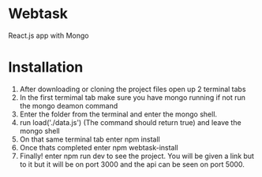 # Webtask
React.js app with Mongo

# Installation
1. After downloading or cloning the project files open up 2 terminal tabs
2. In the first termimal tab make sure you have mongo running if not run the mongo deamon command
3. Enter the folder from the terminal and enter the mongo shell.
4. run load('./data.js')  (The command should return true) and leave the mongo shell
5. On that same terminal tab enter npm install 
6. Once thats completed enter npm webtask-install
7. Finally! enter npm run dev to see the project. You will be given a link but to it but it will be on port 3000 and the api can be seen on port 5000.